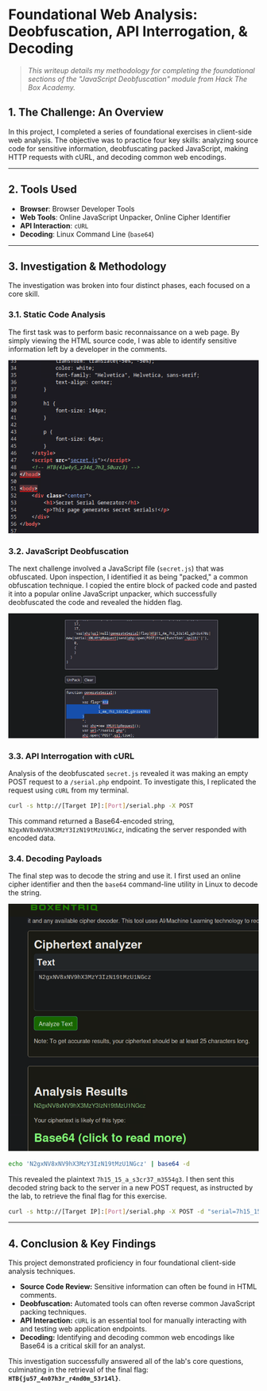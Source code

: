 # Foundational Web Analysis: Deobfuscation, API Interrogation, & Decoding

> *This writeup details my methodology for completing the foundational sections of the "JavaScript Deobfuscation" module from Hack The Box Academy.*

## 1. The Challenge: An Overview

In this project, I completed a series of foundational exercises in client-side web analysis. The objective was to practice four key skills: analyzing source code for sensitive information, deobfuscating packed JavaScript, making HTTP requests with cURL, and decoding common web encodings.

---

## 2. Tools Used

* **Browser**: Browser Developer Tools
* **Web Tools**: Online JavaScript Unpacker, Online Cipher Identifier
* **API Interaction**: `cURL`
* **Decoding**: Linux Command Line (`base64`)

---

## 3. Investigation & Methodology

The investigation was broken into four distinct phases, each focused on a core skill.

### 3.1. Static Code Analysis

The first task was to perform basic reconnaissance on a web page. By simply viewing the HTML source code, I was able to identify sensitive information left by a developer in the comments.

![HTML Comment Flag](./images/deobfuscate-source-code.png)

### 3.2. JavaScript Deobfuscation

The next challenge involved a JavaScript file (`secret.js`) that was obfuscated. Upon inspection, I identified it as being "packed," a common obfuscation technique. I copied the entire block of packed code and pasted it into a popular online JavaScript unpacker, which successfully deobfuscated the code and revealed the hidden flag.

![](./images/deobfuscate-unpack-secret.png)

### 3.3. API Interrogation with cURL

Analysis of the deobfuscated `secret.js` revealed it was making an empty POST request to a `/serial.php` endpoint. To investigate this, I replicated the request using `cURL` from my terminal.

```bash
curl -s http://[Target IP]:[Port]/serial.php -X POST
```
This command returned a Base64-encoded string, `N2gxNV8xNV9hX3MzY3IzN19tMzU1NGcz`, indicating the server responded with encoded data.

### 3.4. Decoding Payloads

The final step was to decode the string and use it. I first used an online cipher identifier and then the `base64` command-line utility in Linux to decode the string.

![](./images/deobfuscate-cipher-id.png)

```bash
echo 'N2gxNV8xNV9hX3MzY3IzN19tMzU1NGcz' | base64 -d
```
This revealed the plaintext `7h15_15_a_s3cr37_m3554g3`. I then sent this decoded string back to the server in a new POST request, as instructed by the lab, to retrieve the final flag for this exercise.

```bash
curl -s http://[Target IP]:[Port]/serial.php -X POST -d "serial=7h15_15_a_s3cr37_m3554g3"
```
---

## 4. Conclusion & Key Findings

This project demonstrated proficiency in four foundational client-side analysis techniques.

* **Source Code Review:** Sensitive information can often be found in HTML comments.
* **Deobfuscation:** Automated tools can often reverse common JavaScript packing techniques.
* **API Interaction:** `cURL` is an essential tool for manually interacting with and testing web application endpoints.
* **Decoding:** Identifying and decoding common web encodings like Base64 is a critical skill for an analyst.

This investigation successfully answered all of the lab's core questions, culminating in the retrieval of the final flag: **`HTB{ju57_4n07h3r_r4nd0m_53r14l}`**.
